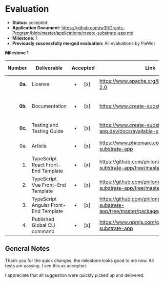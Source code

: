 # Evaluation


- **Status:** accepted
- **Application Document:** https://github.com/w3f/Grants-Program/blob/master/applications/create-substrate-app.md
- **Milestone:** 1
- **Previously successfully merged evaluation:** All evaluations by PieWol


**Milestone 1**

|  Number | Deliverable                           | Accepted |Link  | Evaluation Notes  |
|--------:|---------------------------------------| :------: |-----------------------------------------------------------------------------------------------------------------------------------------------------------------|------------|
| **0a.** | License      | <ul><li>[x] </li></ul> |https://www.apache.org/licenses/LICENSE-2.0|   |
| **0b.** | Documentation    | <ul><li>[x] </li></ul> |https://www.create-substrate-app.dev/| nice layout and concise docs  |
| **0c.** | Testing and Testing Guide   | <ul><li>[x] </li></ul> |https://www.create-substrate-app.dev/docs/available-scripts | works  |
|     0e. | Article    | <ul><li>[x] </li></ul> |https://www.philoniare.com/blog/create-substrate-app| good |
|      1. | TypeScript React Front-End Template | <ul><li>[x] </li></ul> |https://github.com/philoniare/create-substrate-app/tree/master/packages/react|  works |
|      2. | TypeScript Vue Front-End Template   | <ul><li>[x] </li></ul> |https://github.com/philoniare/create-substrate-app/tree/master/packages/vue|  works|
|      3. | TypeScript Angular Front-End Template | <ul><li>[x] </li></ul> |https://github.com/philoniare/create-substrate-app/tree/master/packages/angular| works  |
|      4. | Published Global CLI command | <ul><li>[x] </li></ul> |https://www.npmjs.com/package/create-substrate-app|  good |



## General Notes
Thank you for the quick changes, the milestone looks good to me now. All tests are passing. I see this as accepted.

I appreciate that all suggestion were quickly picked up and delivered. 


